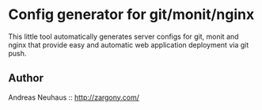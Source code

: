 Config generator for git/monit/nginx
====================================

This little tool automatically generates server configs for git, monit
and nginx that provide easy and automatic web application deployment
via git push.

Author
------

Andreas Neuhaus :: <http://zargony.com/>
